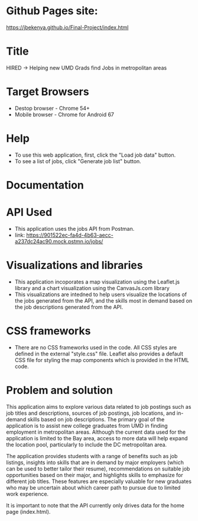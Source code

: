 # Github Pages site: 
https://jbekenya.github.io/Final-Project/index.html
# Title
HIRED -> Helping new UMD Grads find Jobs in metropolitan areas
# Target Browsers
- Destop browser - Chrome 54+
- Mobile browser - Chrome for Android 67
# Help
- To use this web application, first, click the "Load job data" button.
- To see a list of jobs, click "Generate job list" button.
# Documentation
# API Used 
- This application uses the jobs API from Postman. 
- link: https://901522ec-fa4d-4b63-aecc-a237dc24ac90.mock.pstmn.io/jobs/
# Visualizations and libraries 
- This application incoporates a map visualization using the Leaflet.js library and a chart visualization using the CanvasJs.com library
- This visualizations are intedned to help users visualize the locations of the jobs generated from the API, and the skills most in demand based on the job descriptions generated from the API. 
# CSS frameworks
- There are no CSS frameworks used in the code. All CSS styles are defined in the external "style.css" file. Leaflet also provides a default CSS file for styling the map components which is provided in the HTML code.
# Problem and solution 
This application aims to explore various data related to job postings such as job titles and descriptions, sources of job postings, job locations, and in-demand skills based on job descriptions. The primary goal of the application is to assist new college graduates from UMD in finding employment in metropolitan areas. Although the current data used for the application is limited to the Bay area, access to more data will help expand the location pool, particularly to include the DC metropolitan area.

The application provides students with a range of benefits such as job listings, insights into skills that are in demand by major employers (which can be used to better tailor their resume), recommendations on suitable job opportunities based on their major, and highlights skills to emphasize for different job titles. These features are especially valuable for new graduates who may be uncertain about which career path to pursue due to limited work experience.

It is important to note that the API currently only drives data for the home page (index.html).
